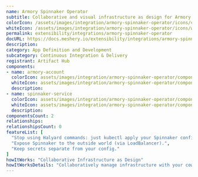 ```yaml
---
name: Armory Spinnaker Operator
subtitle: Collaborative and visual infrastructure as design for Armory Spinnaker Operator
colorIcon: /assets/images/integration/armory-spinnaker-operator/icons/color/armory-spinnaker-operator-color.svg
whiteIcon: /assets/images/integration/armory-spinnaker-operator/icons/white/armory-spinnaker-operator-white.svg
permalink: extensibility/integrations/armory-spinnaker-operator
docURL: https://docs.meshery.io/extensibility/integrations/armory-spinnaker-operator
description: 
category: App Definition and Development
subcategory: Continuous Integration & Delivery
registrant: Artifact Hub
components: 
- name: armory-account
  colorIcon: assets/images/integration/armory-spinnaker-operator/components/armory-account/icons/color/armory-account-color.svg
  whiteIcon: assets/images/integration/armory-spinnaker-operator/components/armory-account/icons/white/armory-account-white.svg
  description: 
- name: spinnaker-service
  colorIcon: assets/images/integration/armory-spinnaker-operator/components/spinnaker-service/icons/color/spinnaker-service-color.svg
  whiteIcon: assets/images/integration/armory-spinnaker-operator/components/spinnaker-service/icons/white/spinnaker-service-white.svg
  description: 
componentsCount: 2
relationships: 
relationshipsCount: 0
featureList: [
  "Stop using Halyard commands: just kubectl apply your Spinnaker configuration.",
  "Expose Spinnaker to the outside world (via LoadBalancer).",
  "Keep secrets separate from your config."
]
howItWorks: "Collaborative Infrastructure as Design"
howItWorksDetails: "Collaboratively manage infrastructure with your coworkers synchronously sharing the same designs."
---
```

